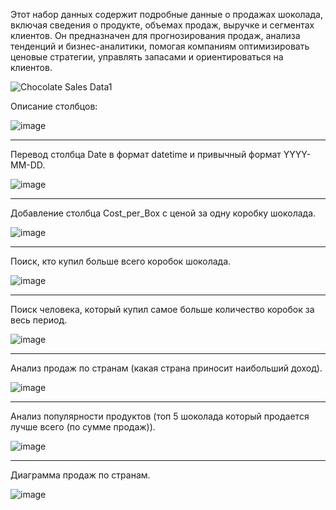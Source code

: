 Этот набор данных содержит подробные данные о продажах шоколада, включая сведения о продукте, объемах продаж, выручке и сегментах клиентов. Он предназначен для прогнозирования продаж, анализа тенденций и бизнес-аналитики, помогая компаниям оптимизировать ценовые стратегии, управлять запасами и ориентироваться на клиентов.

![Chocolate Sales Data1](https://github.com/user-attachments/assets/75b798ab-5aff-43f6-b564-d74d119c61c1)

Описание столбцов:


![image](https://github.com/user-attachments/assets/8b4c3363-d43f-4588-9edf-84c2899ba74d)


--------------------------------------------
Перевод столбца Date в формат datetime и привычный формат YYYY-MM-DD.

![image](https://github.com/user-attachments/assets/38143cc7-1744-4483-899b-1ba1383290b8)


------------------------------------
Добавление столбца Cost_per_Box с ценой за одну коробку шоколада.

![image](https://github.com/user-attachments/assets/2cdd2327-a81f-41fb-bd89-aaba92ee8842)

------------------------------------
Поиск, кто купил больше всего коробок шоколада.

![image](https://github.com/user-attachments/assets/4616f281-49bc-4e83-bba5-eb7028fb3d82)

------------------------------------
Поиск человека, который купил самое больше количество коробок за весь период.

![image](https://github.com/user-attachments/assets/4dc83a21-beb2-4d89-98a8-5341f16ad0a6)

------------------------------------
 Анализ продаж по странам (какая страна приносит наибольший доход).

![image](https://github.com/user-attachments/assets/4b0ce6ae-b8ac-457d-a26c-0fa0a9bad196)

------------------------------------
Анализ популярности продуктов (топ 5 шоколада который продается лучше всего (по сумме продаж)).

![image](https://github.com/user-attachments/assets/b7dd31ec-a528-444a-9c8d-12fc82d76682)

------------------------------------
Диаграмма продаж по странам.

![image](https://github.com/user-attachments/assets/318f1669-ad5b-4bdc-8862-77cb8ab87328)
